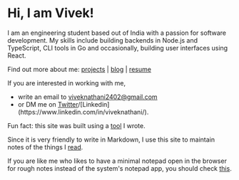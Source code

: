 
[meta]: # (CSS_URL=./theme.css)
[meta]: # (DOCUMENT_TITLE=viveknathani)

# Hi, I am Vivek!
<div>
I am an engineering student based out of India with a passion for software development. My skills include building backends in Node.js and TypeScript, CLI tools in Go and occasionally, building user interfaces using React.  

Find out more about me: [projects](./work) | [blog](./blog) | [resume](https://drive.google.com/file/d/16dQb5zN6FYl0dFurLYl3Ojxdu0qiIdUn/view?usp=sharing)

If you are interested in working with me,  
- write an email to viveknathani2402@gmail.com  
- or DM me on [Twitter](https://twitter.com/viveknathani_)/[Linkedin](https://www.linkedin.com/in/viveknathani/).  

Fun fact: this site was built using a [tool](https://github.com/viveknathani/makesite) I wrote.

Since it is very friendly to write in Markdown, I use this site to maintain notes of the things I [read](./reading).

If you are like me who likes to have a minimal notepad open in the browser for rough notes instead of the system's notepad app, you should check [this](./notes).
</div>